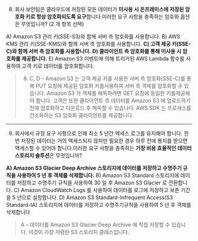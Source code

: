  8) 회사 보안팀은 클라우드에 저장된 모든 데이터가 **미사용 시 온프레미스에 저장된 암호화 키로 항상 암호화되도록 요구**합니다.이러한 요구 사항을 충족하는 암호화 옵션은 무엇입니까? (2 개 항목 선택)

A) Amazon S3 관리 키(SSE-S3)와 함께 서버 측 암호화를 사용합니다.
B) AWS KMS 관리 키(SSE-KMS)와 함께 서버 측 암호화를 사용합니다.
**C) 고객 제공 키(SSE-C)와 함께 서버 측 암호화를 사용합니다.**
**D) 클라이언트 측 암호화를 통해 미사용 시 암호화를 제공합니다.**
E) Amazon S3 이벤트에 의해 트리거된 AWS Lambda 함수를 사용하여 고객 키로 데이터를 암호화합니다.

>  8) C, D – Amazon S3 는 고객 제공 키를 사용한 서버 측 암호화(SSE-C)를 통해 PUT 요청에 제공된 암호화 키를사용하여 서버 측 객체를 암호화할 수 있습니다. Amazon S3 가 객체를 해독하려면 GET 요청에 동일한 키를제공해야 합니다. 고객은 또한 클라이언트 측 데이터를 Amazon S3 에 업로드하기 전에 암호화하고 다운로드 후 해독할 수 있습니다. AWS SDK 는 프로세스를 간소화하는 S3 암호화 클라이언트를 제공합니다.

---

9) 회사에서 규정 요구 사항으로 인해 최소 5 년간 액세스 로그를 유지해야 합니다.
  한번 저장된 데이터는 거의 액세스되지 않지만 필요한 경우 하루 전에 통지를 받으면 액세스할 수 있어야 합니다.이러한 요구 사항을 충족하는 **가장 비용 효율적인 데이터 스토리지 솔루션**은 무엇입니까?

**A) Amazon S3 Glacier Deep Archive 스토리지에 데이터를 저장하고 수명주기 규칙을 사용하여 5 년  후 객체를 삭제합니다.**
B) Amazon S3 Standard 스토리지에 데이터를 저장하고 수명주기 규칙을 사용하여 30 일 후 Amazon S3 Glacier 로 전환합니다.
C) Amazon CloudWatch Logs 를 사용하여 데이터를 로그에 저장하고 보존 기간을 5 년으로 설정합니다.
D) Amazon S3 Standard-Infrequent Access(S3 Standard-IA) 스토리지에 데이터를 저장하고 수명주기규칙을 사용하여 5 년 후 객체를 삭제합니다

>  A – 데이터를 Amazon S3 Glacier Deep Archive 에 직접 저장할 수 있습니다. 이것이 가장 저렴한 S3 스토리지 클래스입니다.
